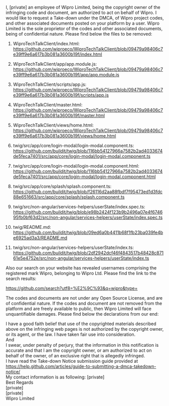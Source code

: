 I, [private] an employee of Wipro Limited, being the copyright owner of the infringing code and document, am authorized to act on behalf of Wipro. I would like to request a Take-down under the DMCA, of Wipro project codes, and other associated documents posted on your platform by a user. Wipro Limited is the sole proprietor of the codes and other associated documents, being of confidential nature.
Please find below the files to be removed:  
1. WiproTechTalkClient/index.html:   https://github.com/wiproeco/WiproTechTalkClient/blob/09479a98406c7e39ff9e6a617b3b081a3600b19f/index.html
2. WiproTechTalkClient/app/app.module.js:      https://github.com/wiproeco/WiproTechTalkClient/blob/09479a98406c7e39ff9e6a617b3b081a3600b19f/app/app.module.js  

3. WiproTechTalkClient/scripts/app.js:   https://github.com/wiproeco/WiproTechTalkClient/blob/09479a98406c7e39ff9e6a617b3b081a3600b19f/scripts/app.js  

4. WiproTechTalkClient/master.html:     https://github.com/wiproeco/WiproTechTalkClient/blob/09479a98406c7e39ff9e6a617b3b081a3600b19f/master.html  

5. WiproTechTalkClient/views/home.html: https://github.com/wiproeco/WiproTechTalkClient/blob/09479a98406c7e39ff9e6a617b3b081a3600b19f/views/home.html

6. twig/src/app/core/login-modal/login-modal.component.ts: https://github.com/buildit/twig/blob/116bb54127966a7582b2ad4033674de5feca7401/src/app/core/login-modal/login-modal.component.ts

7. twig/src/app/core/login-modal/login-modal.component.html: https://github.com/buildit/twig/blob/116bb54127966a7582b2ad4033674de5feca7401/src/app/core/login-modal/login-modal.component.html

8. twig/src/app/core/splash/splash.component.ts: https://github.com/buildit/twig/blob/f26116d2aa88fbdf7f95473ed1d3fdc88e651663/src/app/core/splash/splash.component.ts

9. twig/src/non-angular/services-helpers/userState/index.spec.ts: https://github.com/buildit/twig/blob/e98b2424f123b9b2496a07e4f674695fb0bf63d2/src/non-angular/services-helpers/userState/index.spec.ts

10. twig/README.md: https://github.com/buildit/twig/blob/09ed6a0b4411b68f1fb23ba039fe4be6925ad3a3/README.md

11. twig/src/non-angular/services-helpers/userState/index.ts: https://github.com/buildit/twig/blob/2df2942dcf46f4843517b48428c87161e5e4752e/src/non-angular/services-helpers/userState/index.ts

Also our search on your website has revealed usernames comprising the registered mark Wipro, belonging to Wipro Ltd. Please find the link to the search results:  

https://github.com/search?utf8=%E2%9C%93&q=wipro&type=  

The codes and documents are not under any Open Source License, and are of confidential nature. If the codes and document are not removed from the platform and are freely available to public, then Wipro Limited will face unquantifiable damages.
Please find below the declarations from our end:  

I have a good faith belief that use of the copyrighted materials described above on the infringing web pages is not authorized by the copyright owner, or its agent, or the law. I have taken fair use into consideration.  
And  
I swear, under penalty of perjury, that the information in this notification is accurate and that I am the copyright owner, or am authorized to act on behalf of the owner, of an exclusive right that is allegedly infringed.  
I have read the Take-down Notice submission guide provided at https://help.github.com/articles/guide-to-submitting-a-dmca-takedown-notice/  
My contact information is as following: [private]    
Best Regards    
[private]   
[private]  
Wipro Limited  
